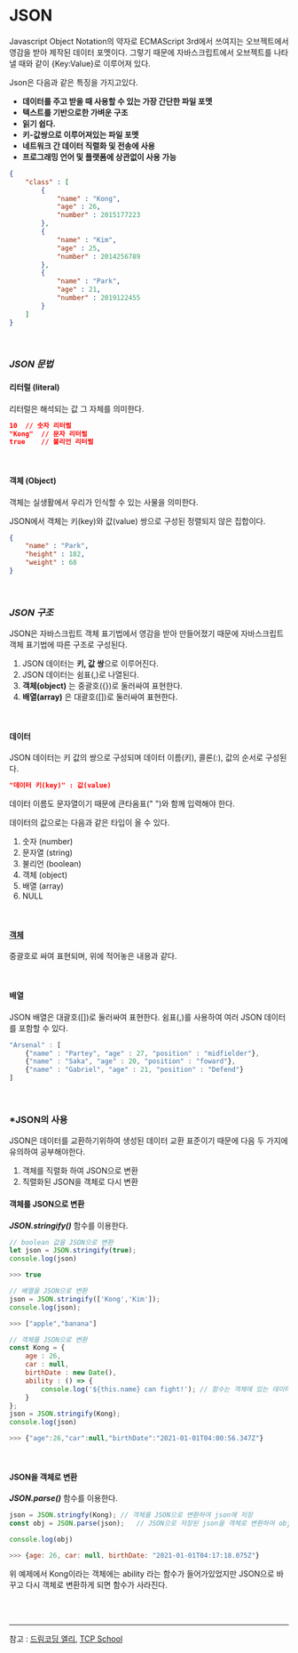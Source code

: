 # JSON

Javascript Object Notation의 약자로 ECMAScript 3rd에서 쓰여지는 오브젝트에서 영감을 받아 제작된 데이터 포멧이다. 그렇기 때문에 자바스크립트에서 오브젝트를 나타낼 때와 같이 {Key:Value}로 이루어져 있다.

Json은 다음과 같은 특징을 가지고있다.

- **데이터를 주고 받을 때 사용할 수 있는 가장 간단한 파일 포멧**
- **텍스트를 기반으로한 가벼운 구조**
- **읽기 쉽다.**
- **키-값쌍으로 이루어져있는 파일 포멧**
- **네트워크 간 데이터 직렬화 및 전송에 사용**
- **프로그래밍 언어 및 플랫폼에 상관없이 사용 가능**



```Json
{
    "class" : [
        {
            "name" : "Kong",
            "age" : 26,
            "number" : 2015177223
        },
        {
            "name" : "Kim",
            "age" : 25,
            "number" : 2014256789
        },
        {
            "name" : "Park",
            "age" : 21,
            "number" : 2019122455
        }
    ]
}
```



<br>

### *JSON 문법*

#### 리터럴 (literal)

리터럴은 해석되는 값 그 자체를 의미한다.

```json
10	// 숫자 리터럴
"Kong"	// 문자 리터럴
true	// 불리언 리터럴
```

<br>

#### 객체 (Object)

객체는 실생활에서 우리가 인식할 수 있는 사물을 의미한다.

JSON에서 객체는 키(key)와 값(value) 쌍으로 구성된 정렬되지 않은 집합이다.

```json
{
    "name" : "Park",
    "height" : 182,
    "weight" : 68
}
```

<br>

### *JSON 구조*

JSON은 자바스크립트 객체 표기법에서 영감을 받아 만들어졌기 때문에 자바스크립트 객체 표기법에 따른 구조로 구성된다.

1. JSON 데이터는 **키, 값 쌍**으로 이루어진다.
2. JSON 데이터는 쉼표(,)로 나열된다.
3. **객체(object)** 는 중괄호({})로 둘러싸여 표현한다.
4. **배열(array)** 은 대괄호([])로 둘러싸여 표현한다.

<br>

#### 데이터

JSON 데이터는 키 값의 쌍으로 구성되며 데이터 이름(키), 콜론(:), 값의 순서로 구성된다.

```Json
"데이터 키(key)" : 값(value)
```

데이터 이름도 문자열이기 때문에 큰타옴표(" ")와 함께 입력해야 한다.

데이터의 값으로는 다음과 같은 타입이 올 수 있다.

1. 숫자 (number)
2. 문자열 (string)
3. 불리언 (boolean)
4. 객체 (object)
5. 배열 (array)
6. NULL

<br>

#### [객체](https://github.com/rhdtn311/TIL/new/main/JavaScript#%EA%B0%9D%EC%B2%B4-object)

중괄호로 싸여 표현되며, 위에 적어놓은 내용과 같다.

<br>

#### 배열

JSON 배열은 대괄호([])로 둘러싸여 표현한다. 쉼표(,)를 사용하여 여러 JSON 데이터를 포함할 수 있다.

```js
"Arsenal" : [
    {"name" : "Partey", "age" : 27, "position" : "midfielder"},
    {"name" : "Saka", "age" : 20, "position" : "foward"},
    {"name" : "Gabriel", "age" : 21, "position" : "Defend"}
]
```

<br>

### *JSON의 사용

JSON은 데이터를 교환하기위하여 생성된 데이터 교환 표준이기 때문에 다음 두 가지에 유의하여 공부해야한다.

1. 객체를 직렬화 하여 JSON으로 변환
2. 직렬화된 JSON을 객체로 다시 변환



#### 객체를 JSON으로 변환

***JSON.stringify()*** 함수를 이용한다.

```js
// boolean 값을 JSON으로 변환
let json = JSON.stringify(true);
console.log(json)	

>>> true

// 배열을 JSON으로 변환
json = JSON.stringify(['Kong','Kim']);
console.log(json);	

>>> ["apple","banana"]

// 객체를 JSON으로 변환
const Kong = {
    age : 26,
    car : null,
    birthDate : new Date(),
    ability : () => {
        console.log('${this.name} can fight!');	// 함수는 객체에 있는 데이터가 아니기 때문에 JSON으로 변환되지 않는다.
    }
};
json = JSON.stringify(Kong);
console.log(json)

>>> {"age":26,"car":null,"birthDate":"2021-01-01T04:00:56.347Z"}
```

<br>

#### JSON을 객체로 변환

***JSON.parse()*** 함수를 이용한다.

```js
json = JSON.stringfy(Kong);	// 객체를 JSON으로 변환하여 json에 저장
const obj = JSON.parse(json);	// JSON으로 저장된 json을 객체로 변환하여 obj에 저장

console.log(obj)

>>> {age: 26, car: null, birthDate: "2021-01-01T04:17:18.075Z"}
```

위 예제에서 Kong이라는 객체에는 ability 라는 함수가 들어가있었지만 JSON으로 바꾸고 다시 객체로 변환하게 되면 함수가 사라진다. 

<br>

<br>

___

참고 : [드림코딩 엘리](https://www.youtube.com/watch?v=FN_D4Ihs3LE&ab_channel=%EB%93%9C%EB%A6%BC%EC%BD%94%EB%94%A9by%EC%97%98%EB%A6%AC), [TCP School](http://www.tcpschool.com/json/intro)

